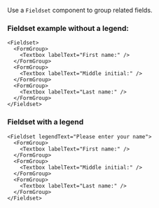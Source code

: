 Use a ``Fieldset`` component to group related fields.

### Fieldset example without a legend:
```
<Fieldset>
  <FormGroup>
    <Textbox labelText="First name:" />
  </FormGroup>
  <FormGroup>
    <Textbox labelText="Middle initial:" />
  </FormGroup>
  <FormGroup>
    <Textbox labelText="Last name:" />
  </FormGroup>
</Fieldset>
```

### Fieldset with a legend

```
<Fieldset legendText="Please enter your name">
  <FormGroup>
    <Textbox labelText="First name:" />
  </FormGroup>
  <FormGroup>
    <Textbox labelText="Middle initial:" />
  </FormGroup>
  <FormGroup>
    <Textbox labelText="Last name:" />
  </FormGroup>
</Fieldset>
```